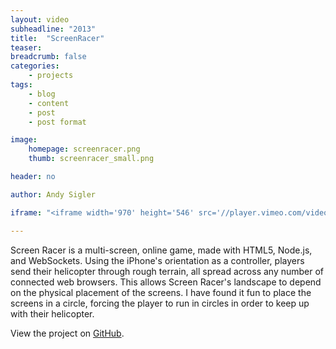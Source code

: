 ```yaml
---
layout: video
subheadline: "2013"
title:  "ScreenRacer"
teaser: 
breadcrumb: false
categories:
    - projects
tags:
    - blog
    - content
    - post
    - post format

image:
    homepage: screenracer.png
    thumb: screenracer_small.png

header: no

author: Andy Sigler

iframe: "<iframe width='970' height='546' src='//player.vimeo.com/video/66206329' frameborder='0' allowfullscreen></iframe>"

---
```


Screen Racer is a multi-screen, online game, made with HTML5, Node.js, and WebSockets. Using the iPhone's orientation as a controller, players send their helicopter through rough terrain, all spread across any number of connected web browsers. This allows Screen Racer's landscape to depend on the physical placement of the screens. I have found it fun to place the screens in a circle, forcing the player to run in circles in order to keep up with their helicopter.

View the project on <a target="_blank" href="https://github.com/andySigler/screenracer">GitHub</a>.